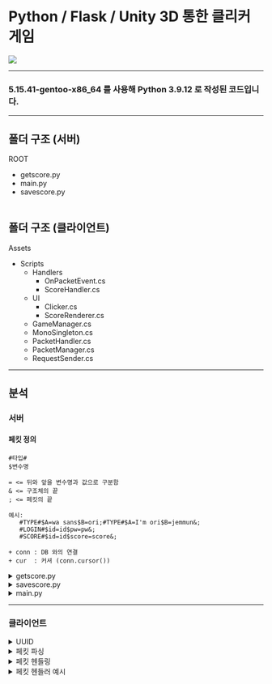 # Python / Flask / Unity 3D 통한 클리커 게임

<image src="https://cdn.discordapp.com/attachments/888797035468308550/979765216772497408/Clicker.gif"/>

* * *

### 5.15.41-gentoo-x86_64 를 사용해 Python 3.9.12 로 작성된 코드입니다.

* * *

## 폴더 구조 (서버)
ROOT
* getscore.py
* main.py
* savescore.py
<br/><br/>

## 폴더 구조 (클라이언트)
Assets
* Scripts
   * Handlers
      * OnPacketEvent.cs
      * ScoreHandler.cs
   * UI
      * Clicker.cs
      * ScoreRenderer.cs
   * GameManager.cs
   * MonoSingleton.cs
   * PacketHandler.cs
   * PacketManager.cs
   * RequestSender.cs

* * * 

## 분석

### 서버 <br/>

#### 페킷 정의

```
#타입#
$변수명

= <= 뒤와 앞을 변수명과 값으로 구분함
& <= 구조체의 끝
; <= 페킷의 끝

예시:
   #TYPE#$A=wa sans$B=ori;#TYPE#$A=I'm ori$B=jemmun&;
   #LOGIN#$id=id$pw=pw&;
   #SCORE#$id=id$score=score&;
```

```
+ conn : DB 와의 연결
+ cur  : 커셔 (conn.cursor())

```

<details>
   <summary>getscore.py</summary>

```py
sql = "SELECT `name`, `score` FROM `Clicker` ";

# 이름이 있는 요청 (개인 데이터 요청))
if (name != ""):
   sql += "WHERE name=%s";
   cur.execute(sql, [name]);

else: # 이름이 없는 요청 (리더보드 요청)
   sql += "WHERE 1 ORDER BY `score` DESC ";
   if (int(range) > 0):
      sql += "LIMIT 0, %s";
   #endif

   cur.execute(sql, int(range));
```
SQL 쿼리 로직<br/><br/>

```py
if name != "": # 개인 데이터 하나만 보내는 경우
   str_list.append(f"#MYSCORE#$NAME={row[0][0]}$SCORE={row[0][1]}&;");

else: # 리더보드 보내는 경우
   str_list.append("#SCOREDATA#");
   idx = 0;

   for item in row: #변수명 구분을 위해 인덱스를 추가
      str_list.append(f"$NAME{idx}={item[0]}$SCORE{idx}={item[1]}");
      idx += 1;
   #endfor

   str_list.append("&;"); #페킷 끝을 나타냄
```
페킷 생성 로직<br/><br/>

</details>

<details>
   <summary>savescore.py</summary>

```py
sql = "SELECT id FROM pypypy.Clicker WHERE name=%s";
vals = (name,);
cur.execute(sql, vals);
row = cur.fetchone();
```
SQL 쿼리 로직<br/><br/>

```py
if (row == None): # 기존 데이터가 없음
   sql = "INSERT INTO pypypy.Clicker (`name`, `score`) VALUES(%s, %s);";
   vals = (name, score,);
   cur.execute(sql, vals);
   conn.commit();
   return "#MESSAGE#$MSG=Added;";

else: # 기존 데이터가 있음
   sql = "UPDATE pypypy.Clicker SET `score`=%s WHERE `id`=%s";
   vals = (score, row[0]);
   cur.execute(sql, vals);
   conn.commit();
   return "#MESSAGE#$MSG=Updated;"
```
기존 데이터 유무에 따른 데이터 처리 로직<br/><br/>

</details>

<details>
   <summary>main.py</summary>

```py
from flask import Flask;
import pymysql;

# 저장과 불러오기 기능을 담은 모듈 import
from savescore import savescore;
from getscore import getscore;

...

@app.route("/save", methods=["POST"])
def save():
   return savescore(cur, conn);

@app.route("/get", methods=["POST"])
def get():
   return getscore(cur, conn);
```
Flask 를 사용한 라우팅<br/><br/>

</details>

* * *


### 클라이언트 <br/>

<details>
   <summary>UUID</summary>

```cs
string path = Application.persistentDataPath + "/uuid";

if (!File.Exists(path))
{ // UUID 가 없는 경우
   System.Guid guid = System.Guid.NewGuid();
   uuid = guid.ToString();
   File.WriteAllText(path, uuid);
}
else
{ // UUID 가 있는 경우
   uuid = File.ReadAllText(path);
}

Debug.Log(uuid);
```
UUID 저장 및 생성<br/><br/>

</details>

<details>
   <summary>페킷 파싱</summary>

```cs
public void ParsePacket(string data)
{
   string[] datas = data.Split(TERMINATOR);

   for (int i = 0; i < datas.Length - 1; ++i)
   {
      if (datas[i][0] == TYPE)
      {
         /// 타입
         // # 의 끝 인덱스를 찾음
         int typeEndIdx = datas[i].IndexOf(TYPE, 1);

         if (typeEndIdx <= 0) throw _invalidPacketException;

         string type = datas[i].Substring(1, typeEndIdx - 1);

         if (datas[i].Length <= typeEndIdx + 1)
         { // 타입만 가진 페킷인 경우
            OnHandlePacket(type, (null, null));
            return;
         } 

         /// 멤버 그룹

         // 잘못된 페킷 검증
         if (datas[i][typeEndIdx + 1] != MEMBER) throw _invalidPacketException;

         int memberStartIdx = typeEndIdx + 1;

         // & (멤버)의 끝을 찾음
         int memberEndIdx = datas[i].IndexOf(ENDOFMEMBER, memberStartIdx + 1);

         if (memberEndIdx <= memberStartIdx) throw _invalidPacketException;

         string member = datas[i].Substring(memberStartIdx + 1, memberEndIdx - memberStartIdx - 1);

         // 파싱이 완료된 페킷을 전달함
         OnHandlePacket(type, ParseMember(member));
      }
      else
      {
         throw _invalidPacketException;
      }
   }
}

private (List<string>, List<string>) ParseMember(string data)
{
   // 변수 단위로 나눔
   string[] members   = data.Split(MEMBER);

   string[] temp      = new string[2];
   List<string> name  = new List<string>();
   List<string> value = new List<string>();

   for (int i = 0; i < members.Length; ++i)
   {
      // = 를 기준으로 변수명과 값을 나눔
      temp = members[i].Split(VALUE);
      name.Add(temp[0]);
      value.Add(temp[1]);
   }

   return (name, value);
}
```

</details>

<details>
   <summary>페킷 헨들링</summary>

```cs
public void Handle(string type, (List<string>, List<string>) members)
{   
   // 헨들링 될 수 있는 타입인지 검증
   if(!_packetHandlerDictionary.ContainsKey(type))
      throw _keyNotFoundException;

   // 헨들러 Dictionary 로 넘김
   _packetHandlerDictionary[type](members);
}

public void AddHandler(string type, Action<(List<string>, List<string>)> callback)
{
   if (_packetHandlerDictionary.ContainsKey(type))
      _packetHandlerDictionary[type] += callback;
   else
      _packetHandlerDictionary.Add(type, callback);
}
```
</details>


<details>
   <summary>페킷 헨들러 예시</summary>

```cs
PacketHandler.Instance.AddHandler("페킷 타입", members => {
   // 페킷 멤버의 대한 처리
});
```

</details>

